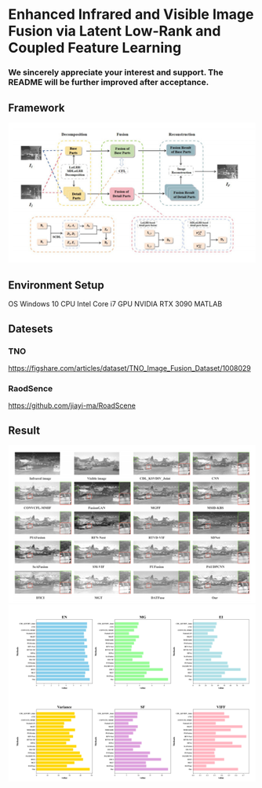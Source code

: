 # Enhanced Infrared and Visible Image Fusion via Latent Low-Rank and Coupled Feature Learning
### We sincerely appreciate your interest and support. The README will be further improved after acceptance.
## Framework
![示例图片](images/framework.png)

## Environment Setup
OS Windows 10
CPU Intel Core i7
GPU NVIDIA RTX 3090 
MATLAB
## Datesets
### TNO 
https://figshare.com/articles/dataset/TNO_Image_Fusion_Dataset/1008029
### RaodSence 
https://github.com/jiayi-ma/RoadScene
## Result
![示例图片](images/result.png)
![示例图片](images/result2.png)
